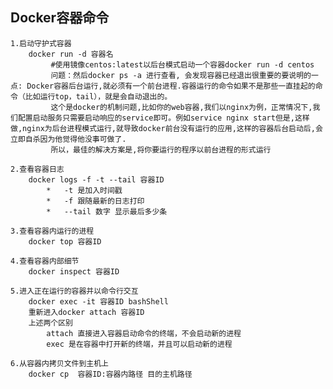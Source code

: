 ## Docker容器命令

    1.启动守护式容器
        docker run -d 容器名
             #使用镜像centos:latest以后台模式启动一个容器docker run -d centos 
             问题：然后docker ps -a 进行查看, 会发现容器已经退出很重要的要说明的一点: Docker容器后台运行,就必须有一个前台进程.容器运行的命令如果不是那些一直挂起的命令（比如运行top，tail），就是会自动退出的。 
             这个是docker的机制问题,比如你的web容器,我们以nginx为例，正常情况下,我们配置启动服务只需要启动响应的service即可。例如service nginx start但是,这样做,nginx为后台进程模式运行,就导致docker前台没有运行的应用,这样的容器后台启动后,会立即自杀因为他觉得他没事可做了.
             所以，最佳的解决方案是,将你要运行的程序以前台进程的形式运行
             
    2.查看容器日志
        docker logs -f -t --tail 容器ID
            *   -t 是加入时间戳
            *   -f 跟随最新的日志打印
            *   --tail 数字 显示最后多少条
            
    3.查看容器内运行的进程
        docker top 容器ID
        
    4.查看容器内部细节
        docker inspect 容器ID
        
    5.进入正在运行的容器并以命令行交互
      	docker exec -it 容器ID bashShell
      	重新进入docker attach 容器ID
      	上述两个区别
      		attach 直接进入容器启动命令的终端，不会启动新的进程
      		exec 是在容器中打开新的终端，并且可以启动新的进程
      		
    6.从容器内拷贝文件到主机上
      	docker cp  容器ID:容器内路径 目的主机路径